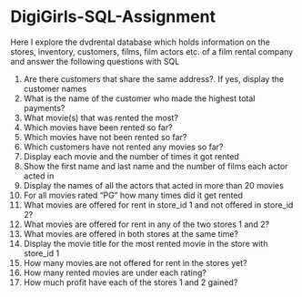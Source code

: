 # DigiGirls-SQL-Assignment
Here I explore the dvdrental database which holds information on the stores, inventory, customers, films, film actors etc. of a film rental company and answer the following questions with SQL
1. Are there customers that share the same address?. If yes, display the customer names
2. What is the name of the customer who made the highest total payments?
3. What movie(s) that was rented the most?
4. Which movies have been rented so far?
5. Which movies have not been rented so far?
6. Which customers have not rented any movies so far?
7. Display each movie and the number of times it got rented
8. Show the first name and last name and the number of films each actor acted in
9. Display the names of all the actors that acted in more than 20 movies
10. For all movies rated “PG” how many times did it get rented
11. What movies are offered for rent in store_id 1 and not offered in store_id 2?
12. What movies are offered for rent in any of the two stores 1 and 2?
13. What movies are offered in both stores at the same time?
14. Display the movie title for the most rented movie in the store with store_id 1
15. How many movies are not offered for rent in the stores yet?
16. How many rented movies are under each rating?
17. How much profit have each of the stores 1 and 2 gained?

